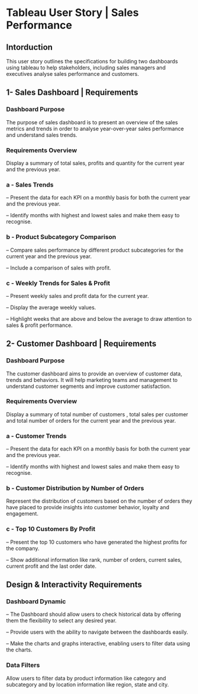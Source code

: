 # Tableau User Story | Sales Performance
## Intorduction
  This user story outlines the specifications for building two dashboards using tableau to help stakeholders, including sales managers and executives analyse sales performance and customers. 

## 1- Sales Dashboard | Requirements
  ### Dashboard Purpose
  The purpose of sales dashboard is to present an overview of the sales metrics and trends in order to analyse year-over-year sales performance and understand sales trends.
  
  ### Requirements Overview
  Display a summary of total sales, profits and quantity for the current year and the previous year.
  
  ### a - Sales Trends
   – Present the data for each KPI on a monthly basis for both the current year and the previous year.

   – Identify months with highest and lowest sales and make them easy to recognise.
  
  ### b - Product Subcategory Comparison
   – Compare sales performance by different product subcategories for the current year and the previous year.

   – Include a comparison of sales with profit.
  
  ### c - Weekly Trends for Sales & Profit
   – Present weekly sales and profit data for the current year.

   – Display the average weekly values.

   – Highlight weeks that are above and below the average to draw attention to sales & profit performance.



   

## 2- Customer Dashboard | Requirements
  ### Dashboard Purpose
  The customer dashboard aims to provide an overview of customer data, trends and behaviors. It will help marketing teams and management to understand customer segments and improve customer satisfaction.
  
  ### Requirements Overview
  Display a summary of total number of customers , total sales per customer and total number of orders for the current year and the previous year.
  
  ### a - Customer Trends
   – Present the data for each KPI on a monthly basis for both the current year and the previous year.
  
   – Identify months with highest and lowest sales and make them easy to recognise.
  
  ### b - Customer Distribution by Number of Orders
  Represent the distribution of customers based on the number of orders they have placed to provide insights into customer behavior, loyalty and engagement.
  
  ### c - Top 10 Customers By Profit
   – Present the top 10 customers who have generated the highest profits for the company.
  
   – Show additional information like rank, number of orders, current sales, current profit and the last order date.

   

## Design & Interactivity Requirements
  ### Dashboard Dynamic
   – The Dashboard should allow users to check historical data by offering them the flexibility to select any desired year.
  
   – Provide users with the ability to navigate between the dashboards easily.
  
   – Make the charts and graphs interactive, enabling users to filter data using the charts.
  
  ### Data Filters
  Allow users to filter data by product information like category and subcategory and by location information like region, state and city.
